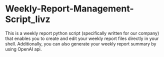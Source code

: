 # Weekly-Report-Management-Script_livz
This is a weekly report python script (specifically written for our company) that enables you to create and edit your weekly report files directly in your shell. Additionally, you can also generate your weekly report summary by using OpenAI api.
